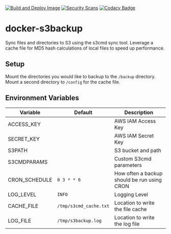 [![Build and Deploy Image](https://github.com/tkhom3/docker-s3backup/actions/workflows/build-and-deploy.yml/badge.svg)](https://github.com/tkhom3/docker-s3backup/actions/workflows/build-and-deploy.yml)
[![Security Scans](https://github.com/tkhom3/docker-s3backup/actions/workflows/security-scans-pr.yml/badge.svg)](https://github.com/tkhom3/docker-s3backup/actions/workflows/security-scans-pr.yml)
[![Codacy Badge](https://app.codacy.com/project/badge/Grade/5ea01db5c81a4898815f0c57c4472b67)](https://www.codacy.com/gh/tkhom3/docker-s3backup/dashboard?utm_source=github.com&amp;utm_medium=referral&amp;utm_content=tkhom3/docker-s3backup&amp;utm_campaign=Badge_Grade)

# docker-s3backup

Sync files and directories to S3 using the s3cmd sync tool. Leverage a cache file for MD5 hash calculations of local files to speed up performance.

## Setup

Mount the directories you would like to backup to the `/backup` directory.
Mount a second directory to `/config` for the cache file.

## Environment Variables

| **Variable**  | **Default**          | **Description**                             |
|---------------|----------------------|---------------------------------------------|
| ACCESS_KEY    |                      | AWS IAM Access Key                          |
| SECRET_KEY    |                      | AWS IAM Secret Key                          |
| S3PATH        |                      | S3 bucket and path                          |
| S3CMDPARAMS   |                      | Custom S3cmd parameters                     |
| CRON_SCHEDULE |`0 3 * * 6`           | How often a backup should be run using CRON |
| LOG_LEVEL     |`INFO`                | Logging Level                               |
| CACHE_FILE    |`/tmp/s3cmd_cache.txt`| Location to write the file cache            |
| LOG_FILE      |`/tmp/s3backup.log`   | Location to write the log file              |
